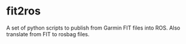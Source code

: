 # fit2ros
A set of python scripts to publish from Garmin FIT files into ROS. Also translate from FIT to rosbag files.
